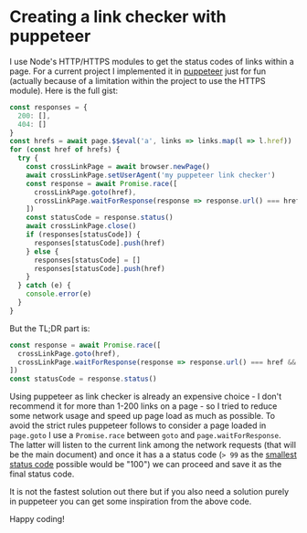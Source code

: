 # Creating a link checker with puppeteer

I use Node's HTTP/HTTPS modules to get the status codes of links within a page. For a current project I implemented it in [puppeteer](https://pptr.dev/) just for fun (actually because of a limitation within the project to use the HTTPS module). Here is the full gist:

```js
const responses = {
  200: [],
  404: []
}
const hrefs = await page.$$eval('a', links => links.map(l => l.href))
for (const href of hrefs) {
  try {
    const crossLinkPage = await browser.newPage()
    await crossLinkPage.setUserAgent('my puppeteer link checker')
    const response = await Promise.race([
      crossLinkPage.goto(href),
      crossLinkPage.waitForResponse(response => response.url() === href && response.status() > 99)
    ])
    const statusCode = response.status()
    await crossLinkPage.close()
    if (responses[statusCode]) {
      responses[statusCode].push(href)
    } else {
      responses[statusCode] = []
      responses[statusCode].push(href)
    }
  } catch (e) {
    console.error(e)
  }
}
```

But the TL;DR part is:

```js
const response = await Promise.race([
  crossLinkPage.goto(href),
  crossLinkPage.waitForResponse(response => response.url() === href && response.status() > 99)
])
const statusCode = response.status()
```

Using puppeteer as link checker is already an expensive choice - I don't recommend it for more than 1-200 links on a page - so I tried to reduce some network usage and speed up page load as much as possible. To avoid the strict rules puppeteer follows to consider a page loaded in `page.goto` I use a `Promise.race` between `goto` and `page.waitForResponse`. The latter will listen to the current link among the network requests (that will be the main document) and once it has a a status code (`> 99` as the [smallest status code](https://developer.mozilla.org/en-US/docs/Web/HTTP/Status) possible would be "100") we can proceed and save it as the final status code.

It is not the fastest solution out there but if you also need a solution purely in puppeteer you can get some inspiration from the above code.

Happy coding!

